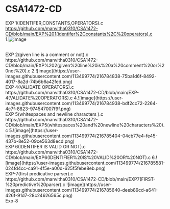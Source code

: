 # CSA1472-CD
EXP 1(IDENTIFER,CONSTANTS,OPERATORS).c<br>
https://github.com/manvitha0310/CSA1472-CD/blob/main/EXP%201(identifer%2Cconstants%2C%20operators).c<br>
1.![image](https://user-images.githubusercontent.com/113499774/216784727-db284353-8639-4a88-a852-58d7f8ef26f8.png)

<br>
EXP 2(given line is a comment or not).c<br>
https://github.com/manvitha0310/CSA1472-CD/blob/main/EXP%202(given%20line%20is%20a%20comment%20or%20not%20).c
2.![image](https://user-images.githubusercontent.com/113499774/216784838-75ba1d6f-8492-4017-8a2d-74b6b6a42fed.png)

<br>
EXP 4(VALIDATE OPERATORS).c<br>
https://github.com/manvitha0310/CSA1472-CD/blob/main/EXP-4(VALIDATE%20OPERATORS).c
4.![image](https://user-images.githubusercontent.com/113499774/216784938-bdf2cc72-2264-4c7f-8823-974547007f9f.png)

<br>
EXP 5(whitespaces and newline characters ).c<br>
https://github.com/manvitha0310/CSA1472-CD/blob/main/EXP5(whitespaces%20and%20newline%20characters%20).c
5.![image](https://user-images.githubusercontent.com/113499774/216785404-04cb77e4-fe45-437b-8e52-09ce563d8ecd.png)

<br>
EXP 6(IDENTIFER IS VALID OR NOT).c<br>
https://github.com/manvitha0310/CSA1472-CD/blob/main/EXP6(IDENTIFIER%20IS%20VALID%20OR%20NOT).c
6.![image](https://user-images.githubusercontent.com/113499774/216785581-024fd4cc-ca91-4f5e-a00d-625f5febe8eb.png)

<br>
EXP-7(first predicative parser).c<br>
https://github.com/manvitha0310/CSA1472-CD/blob/main/EXP7(FIRST-%20predictive%20parser).c
![image](https://user-images.githubusercontent.com/113499774/216785640-deeb89cd-a641-426f-91d7-28c24626565c.png)

<br>
Exp-8






